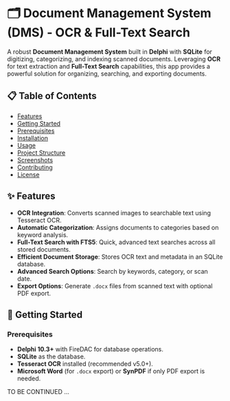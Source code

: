 # 🗂 Document Management System (DMS) - OCR & Full-Text Search

A robust **Document Management System** built in **Delphi** with **SQLite** for digitizing, categorizing, and indexing scanned documents. Leveraging **OCR** for text extraction and **Full-Text Search** capabilities, this app provides a powerful solution for organizing, searching, and exporting documents.

## 📋 Table of Contents
- [Features](#features)
- [Getting Started](#getting-started)
- [Prerequisites](#prerequisites)
- [Installation](#installation)
- [Usage](#usage)
- [Project Structure](#project-structure)
- [Screenshots](#screenshots)
- [Contributing](#contributing)
- [License](#license)

## ✨ Features
- **OCR Integration**: Converts scanned images to searchable text using Tesseract OCR.
- **Automatic Categorization**: Assigns documents to categories based on keyword analysis.
- **Full-Text Search with FTS5**: Quick, advanced text searches across all stored documents.
- **Efficient Document Storage**: Stores OCR text and metadata in an SQLite database.
- **Advanced Search Options**: Search by keywords, category, or scan date.
- **Export Options**: Generate `.docx` files from scanned text with optional PDF export.

## 🚀 Getting Started

### Prerequisites
- **Delphi 10.3+** with FireDAC for database operations.
- **SQLite** as the database.
- **Tesseract OCR** installed (recommended v5.0+).
- **Microsoft Word** (for `.docx` export) or **SynPDF** if only PDF export is needed.

TO BE CONTINUED ...
